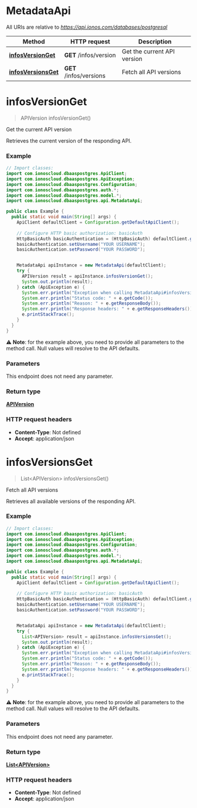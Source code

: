 # MetadataApi

All URIs are relative to *https://api.ionos.com/databases/postgresql*

| Method | HTTP request | Description |
| ------------- | ------------- | ------------- |
| [**infosVersionGet**](MetadataApi.md#infosversionget) | **GET** /infos/version | Get the current API version |
| [**infosVersionsGet**](MetadataApi.md#infosversionsget) | **GET** /infos/versions | Fetch all API versions |


<a name="infosVersionGet"></a>
# **infosVersionGet**
> APIVersion infosVersionGet()

Get the current API version

Retrieves the current version of the responding API.

### Example
```java
// Import classes:
import com.ionoscloud.dbaaspostgres.ApiClient;
import com.ionoscloud.dbaaspostgres.ApiException;
import com.ionoscloud.dbaaspostgres.Configuration;
import com.ionoscloud.dbaaspostgres.auth.*;
import com.ionoscloud.dbaaspostgres.model.*;
import com.ionoscloud.dbaaspostgres.api.MetadataApi;

public class Example {
  public static void main(String[] args) {
    ApiClient defaultClient = Configuration.getDefaultApiClient();
    
    // Configure HTTP basic authorization: basicAuth
    HttpBasicAuth basicAuthentication = (HttpBasicAuth) defaultClient.getAuthentication("basicAuth");
    basicAuthentication.setUsername("YOUR USERNAME");
    basicAuthentication.setPassword("YOUR PASSWORD");


    MetadataApi apiInstance = new MetadataApi(defaultClient);
    try {
      APIVersion result = apiInstance.infosVersionGet();
      System.out.println(result);
    } catch (ApiException e) {
      System.err.println("Exception when calling MetadataApi#infosVersionGet");
      System.err.println("Status code: " + e.getCode());
      System.err.println("Reason: " + e.getResponseBody());
      System.err.println("Response headers: " + e.getResponseHeaders());
      e.printStackTrace();
    }
  }
}
```
⚠️ **Note**: for the example above, you need to provide all parameters to the method call. Null values will resolve to the API defaults.

### Parameters
This endpoint does not need any parameter.

### Return type

[**APIVersion**](../models/APIVersion.md)

### HTTP request headers

 - **Content-Type**: Not defined
 - **Accept**: application/json

<a name="infosVersionsGet"></a>
# **infosVersionsGet**
> List&lt;APIVersion&gt; infosVersionsGet()

Fetch all API versions

Retrieves all available versions of the responding API.

### Example
```java
// Import classes:
import com.ionoscloud.dbaaspostgres.ApiClient;
import com.ionoscloud.dbaaspostgres.ApiException;
import com.ionoscloud.dbaaspostgres.Configuration;
import com.ionoscloud.dbaaspostgres.auth.*;
import com.ionoscloud.dbaaspostgres.model.*;
import com.ionoscloud.dbaaspostgres.api.MetadataApi;

public class Example {
  public static void main(String[] args) {
    ApiClient defaultClient = Configuration.getDefaultApiClient();
    
    // Configure HTTP basic authorization: basicAuth
    HttpBasicAuth basicAuthentication = (HttpBasicAuth) defaultClient.getAuthentication("basicAuth");
    basicAuthentication.setUsername("YOUR USERNAME");
    basicAuthentication.setPassword("YOUR PASSWORD");


    MetadataApi apiInstance = new MetadataApi(defaultClient);
    try {
      List<APIVersion> result = apiInstance.infosVersionsGet();
      System.out.println(result);
    } catch (ApiException e) {
      System.err.println("Exception when calling MetadataApi#infosVersionsGet");
      System.err.println("Status code: " + e.getCode());
      System.err.println("Reason: " + e.getResponseBody());
      System.err.println("Response headers: " + e.getResponseHeaders());
      e.printStackTrace();
    }
  }
}
```
⚠️ **Note**: for the example above, you need to provide all parameters to the method call. Null values will resolve to the API defaults.

### Parameters
This endpoint does not need any parameter.

### Return type

[**List&lt;APIVersion&gt;**](../models/APIVersion.md)

### HTTP request headers

 - **Content-Type**: Not defined
 - **Accept**: application/json

